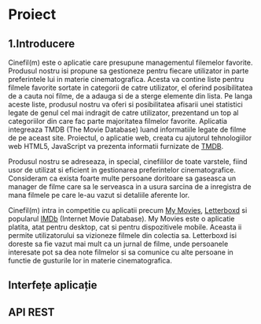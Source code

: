 # Proiect
## 1.Introducere 

Cinefil(m) este o aplicatie care presupune managementul filemelor favorite. Produsul nostru isi propune sa gestioneze pentru fiecare utilizator in parte preferintele lui in materie cinematografica. Acesta va contine liste pentru filmele favorite sortate in categorii de catre utilizator, el oferind posibilitatea de a cauta noi filme, de a adauga si de a sterge elemente din lista. Pe langa aceste liste, produsul nostru va oferi si posibilitatea afisarii unei statistici legate de genul cel mai indragit de catre utilizator, prezentand un top al categoriilor din care fac parte majoritatea filmelor favorite. Aplicatia integreaza TMDB (The Movie Database) luand informatiile legate de filme de pe aceast site. Proiectul, o aplicatie web, creata cu ajutorul tehnologiilor web HTML5, JavaScript va prezenta informatii furnizate de [TMDB](https://www.themoviedb.org/). 

Produsul nostru se adreseaza, in special, cinefililor de toate varstele, fiind usor de utilizat si eficient in gestionarea preferintelor cinematografice. Consideram ca exista foarte multe persoane doritoare sa gaseasca un manager de filme care sa le serveasca in a usura sarcina de a inregistra de mana filmele pe care le-au vazut si detaliile aferente lor. 

Cinefil(m) intra in competitie cu aplicatii precum [My Movies](https://www.mymovies.dk/), [Letterboxd](https://letterboxd.com/) si popularul [IMDb](https://www.imdb.com/)  (Internet Movie Database). My Movies este o aplicatie platita, atat pentru desktop, cat si pentru dispozitivele mobile. Aceasta ii permite utilizatorului sa vizioneze filmele din colectia sa. Letterboxd isi doreste sa fie vazut mai mult ca un jurnal de filme, unde persoanele interesate pot sa dea note filmelor si sa comunice cu alte persoane in functie de gusturile lor in materie cinematografica.

## Interfețe aplicație


## API REST
